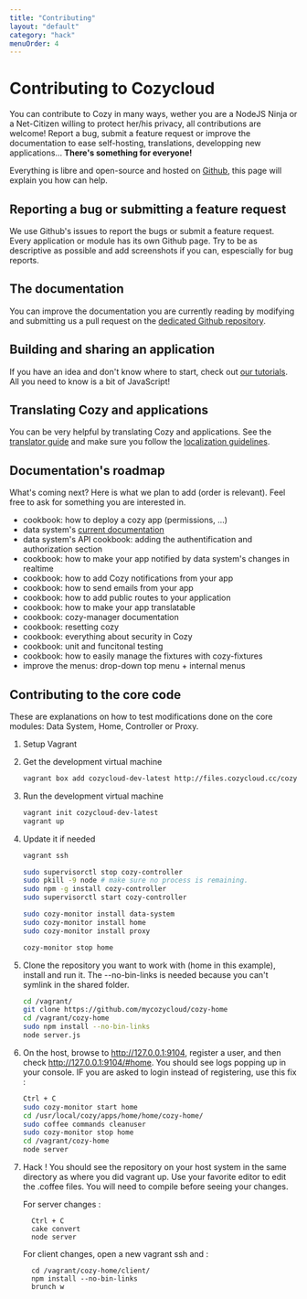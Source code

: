 ```yaml
---
title: "Contributing"
layout: "default"
category: "hack"
menuOrder: 4
---
```


# Contributing to Cozycloud

You can contribute to Cozy in many ways, wether you are a NodeJS Ninja or a
Net-Citizen willing to protect her/his privacy, all contributions are welcome!
Report a bug, submit a feature request or improve the documentation to ease
self-hosting, translations, developping new applications...
**There's something for everyone!**

Everything is libre and open-source and hosted on
[Github](https://github.com/mycozycloud/), this page will explain you how can
help.


## Reporting a bug or submitting a feature request

We use Github's issues to report the bugs or submit a feature request. Every
application or module has its own Github page.
Try to be as descriptive as possible and add screenshots if you can,
espescially for bug reports.


## The documentation

You can improve the documentation you are currently reading by modifying and
submitting us a pull request on the
[dedicated Github repository](https://github.com/mycozycloud/cozy-docs/).

## Building and sharing an application

If you have an idea and don't know where to start, check out [our tutorials](/hack/getting-started/). All you need to know is a bit of JavaScript!

## Translating Cozy and applications
You can be very helpful by translating Cozy and applications. See the [translator guide](/hack/cookbooks/localization.html#summary) and make sure you follow the [localization guidelines](/hack/cookbooks/localization.html#guidelines).

## Documentation's roadmap

What's coming next? Here is what we plan to add (order is relevant). Feel free to ask for something you are interested in.

* cookbook: how to deploy a cozy app (permissions, ...)
* data system's [current documentation](https://github.com/mycozycloud/cozy-data-system/wiki/)
* data system's API cookbook: adding the authentification and authorization section
* cookbook: how to make your app notified by data system's changes in realtime
* cookbook: how to add Cozy notifications from your app
* cookbook: how to send emails from your app
* cookbook: how to add public routes to your application
* cookbook: how to make your app translatable
* cookbook: cozy-manager documentation
* cookbook: resetting cozy
* cookbook: everything about security in Cozy
* cookbook: unit and funcitonal testing
* cookbook: how to easily manage the fixtures with cozy-fixtures
* improve the menus: drop-down top menu + internal menus

## Contributing to the core code

These are explanations on how to test modifications done on the core modules:
Data System, Home, Controller or Proxy.

1. Setup Vagrant

2. Get the development virtual machine

    ```sh
    vagrant box add cozycloud-dev-latest http://files.cozycloud.cc/cozycloud-dev-latest.box
    ```
   
3. Run the development virtual machine

    ```sh
    vagrant init cozycloud-dev-latest
    vagrant up
    ```
    
4. Update it if needed

    ```sh
    vagrant ssh

    sudo supervisorctl stop cozy-controller
    sudo pkill -9 node # make sure no process is remaining.
    sudo npm -g install cozy-controller 
    sudo supervisorctl start cozy-controller

    sudo cozy-monitor install data-system
    sudo cozy-monitor install home
    sudo cozy-monitor install proxy

    cozy-monitor stop home
    ```

5. Clone the repository you want to work with (home in this example), install and run it. 
The --no-bin-links is needed because you can't symlink in the shared folder.

    ```sh
    cd /vagrant/
    git clone https://github.com/mycozycloud/cozy-home
    cd /vagrant/cozy-home
    sudo npm install --no-bin-links
    node server.js
    ```

6. On the host, browse to http://127.0.0.1:9104, register a user, and then check http://127.0.0.1:9104/#home. 
You should see logs popping up in your console. IF you are asked to login instead of registering, use this fix :

    ```sh
    Ctrl + C
    sudo cozy-monitor start home
    cd /usr/local/cozy/apps/home/home/cozy-home/
    sudo coffee commands cleanuser
    sudo cozy-monitor stop home
    cd /vagrant/cozy-home
    node server
    ```

7. Hack ! You should see the repository on your host system in the same directory as where you did vagrant up. 
Use your favorite editor to edit the .coffee files. You will need to compile before seeing your changes.

    For server changes :
        
         Ctrl + C
         cake convert
         node server
    
    For client changes, open a new vagrant ssh and :
        
         cd /vagrant/cozy-home/client/
         npm install --no-bin-links
         brunch w
